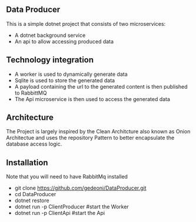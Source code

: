 ## Data Producer
This is a simple dotnet project that consists of two microservices:
- A dotnet background service
- An api to allow accessing produced data


## Technology integration
- A worker is used to dynamically generate data
- Sqlite is used to store the generated data
- A payload containing the url to the generated content is then published to RabbittMQ
- The Api microservice is then used to access the generated data

## Architecture
The Project is largely inspired by the Clean Architcture also known as Onion Architectue and uses the repository Pattern to better encapsulate the database access logic.

## Installation
Note that you will need to have RabbitMq installed
- git clone https://github.com/gedeoni/DataProducer.git
- cd DataProducer
- dotnet restore
- dotnet run -p ClientProducer #start the Worker
- dotnet run -p ClientApi #start the Api
